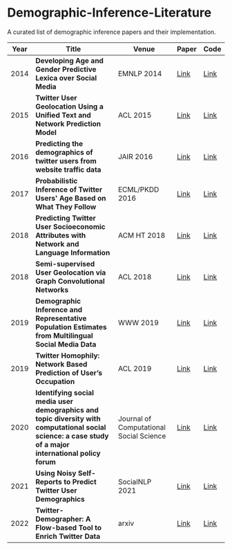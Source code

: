 # Demographic-Inference-Literature
A curated list of  demographic inference papers and their implementation.


| Year | Title | Venue | Paper | Code |
| --- | --- |  --- |  --- | --- |
| 2014 | **Developing Age and Gender Predictive Lexica over Social Media** | EMNLP 2014 | [Link](https://aclanthology.org/D14-1121/) | [Link](https://github.com/jtwool/TwitterGenderPredictor)|
| 2015 | **Twitter User Geolocation Using a Unified Text and Network Prediction Model** | ACL 2015 | [Link](https://aclanthology.org/P15-2104/) | [Link](https://github.com/afshinrahimi/geolocation)|
| 2016 | **Predicting the demographics of twitter users from website traffic data** | JAIR 2016 | [Link](https://www.jair.org/index.php/jair/article/view/10984) | [Link](https://github.com/tapilab/jair-2016-demographics)|
| 2017 | **Probabilistic Inference of Twitter Users' Age Based on What They Follow** | ECML/PKDD 2016 | [Link](https://link.springer.com/chapter/10.1007/978-3-319-71273-4_16) | [Link](https://github.com/melifluos/bayesian-age-detection)|
| 2018 | **Predicting Twitter User Socioeconomic Attributes with Network and Language Information** | ACM HT 2018 | [Link](https://dl.acm.org/doi/abs/10.1145/3209542.3209577) | [Link](https://github.com/melifluos/income-prediction)|
| 2018 | **Semi-supervised User Geolocation via Graph Convolutional Networks** | ACL 2018 | [Link](https://aclanthology.org/P18-1187/) | [Link](https://github.com/afshinrahimi/geographconv)|
| 2019 | **Demographic Inference and Representative Population Estimates from Multilingual Social Media Data** | WWW 2019 | [Link](https://dl.acm.org/doi/abs/10.1145/3308558.3313684) | [Link](https://github.com/euagendas/m3inference)|
| 2019 | **Twitter Homophily: Network Based Prediction of User’s Occupation** | ACL 2019 | [Link](https://aclanthology.org/P19-1252/) | [Link](https://github.com/jqnap/Twitter-Occupation-Prediction)|
| 2020 | **Identifying social media user demographics and topic diversity with computational social science: a case study of a major international policy forum** | Journal of Computational Social Science | [Link](https://link.springer.com/article/10.1007/s42001-019-00061-9) | [Link](https://github.com/wri/demographic-identifier)|
| 2021 | **Using Noisy Self-Reports to Predict Twitter User Demographics** | SocialNLP 2021| [Link](https://aclanthology.org/2021.socialnlp-1.11/) | [Link](https://github.com/paihengxu/Twitter-noisy-self-report)|
| 2022 | **Twitter-Demographer: A Flow-based Tool to Enrich Twitter Data** | arxiv | [Link](https://arxiv.org/abs/2201.10986) | [Link](https://github.com/MilaNLProc/twitter-demographer)|
